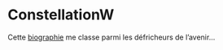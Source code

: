 # ConstellationW

Cette [biographie](http://www.constellationw.com/fr/bibliographie.asp) me classe parmi les défricheurs de l’avenir…